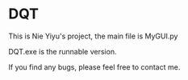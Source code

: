 # DQT
This is Nie Yiyu's project, the main file is MyGUI.py  

DQT.exe is the runnable version.  

If you find any bugs, please feel free to contact me.  
